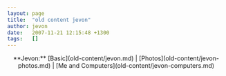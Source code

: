 ```yaml
---
layout: page
title:  "old content jevon"
author: jevon
date:   2007-11-21 12:15:48 +1300
tags:   []
---
```


<div align="center">**Jevon:** [Basic](old-content/jevon.md) | [Photos](old-content/jevon-photos.md) | [Me and Computers](old-content/jevon-computers.md)</div>
